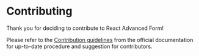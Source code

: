 # Contributing

Thank you for deciding to contribute to React Advanced Form!

Please refer to the [Contribution guidelines](https://redd.gitbook.io/react-advanced-form/developers/contributing) from the official documentation for up-to-date procedure and suggestion for contributors.
